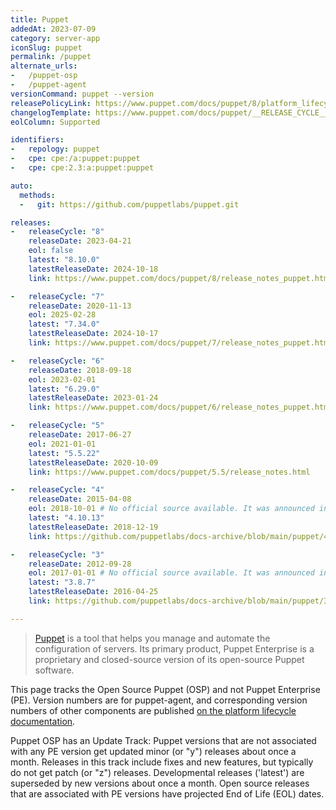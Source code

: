 ```yaml
---
title: Puppet
addedAt: 2023-07-09
category: server-app
iconSlug: puppet
permalink: /puppet
alternate_urls:
-   /puppet-osp
-   /puppet-agent
versionCommand: puppet --version
releasePolicyLink: https://www.puppet.com/docs/puppet/8/platform_lifecycle.html
changelogTemplate: https://www.puppet.com/docs/puppet/__RELEASE_CYCLE__
eolColumn: Supported

identifiers:
-   repology: puppet
-   cpe: cpe:/a:puppet:puppet
-   cpe: cpe:2.3:a:puppet:puppet

auto:
  methods:
  -   git: https://github.com/puppetlabs/puppet.git

releases:
-   releaseCycle: "8"
    releaseDate: 2023-04-21
    eol: false
    latest: "8.10.0"
    latestReleaseDate: 2024-10-18
    link: https://www.puppet.com/docs/puppet/8/release_notes_puppet.html#release_notes_puppet_x-8-1-0

-   releaseCycle: "7"
    releaseDate: 2020-11-13
    eol: 2025-02-28
    latest: "7.34.0"
    latestReleaseDate: 2024-10-17
    link: https://www.puppet.com/docs/puppet/7/release_notes_puppet.html#release_notes_puppet_x-7-25-0

-   releaseCycle: "6"
    releaseDate: 2018-09-18
    eol: 2023-02-01
    latest: "6.29.0"
    latestReleaseDate: 2023-01-24
    link: https://www.puppet.com/docs/puppet/6/release_notes_puppet.html#release_notes_puppet

-   releaseCycle: "5"
    releaseDate: 2017-06-27
    eol: 2021-01-01
    latest: "5.5.22"
    latestReleaseDate: 2020-10-09
    link: https://www.puppet.com/docs/puppet/5.5/release_notes.html

-   releaseCycle: "4"
    releaseDate: 2015-04-08
    eol: 2018-10-01 # No official source available. It was announced in the IRC channel at that time.
    latest: "4.10.13"
    latestReleaseDate: 2018-12-19
    link: https://github.com/puppetlabs/docs-archive/blob/main/puppet/4.10/release_notes.markdown

-   releaseCycle: "3"
    releaseDate: 2012-09-28
    eol: 2017-01-01 # No official source available. It was announced in the IRC channel at that time.
    latest: "3.8.7"
    latestReleaseDate: 2016-04-25
    link: https://github.com/puppetlabs/docs-archive/blob/main/puppet/3.8/release_notes.markdown

---
```


> [Puppet](https://www.puppet.com/) is a tool that helps you manage and automate the configuration
> of servers. Its primary product, Puppet Enterprise is a proprietary and closed-source version of
> its open-source Puppet software.

This page tracks the Open Source Puppet (OSP) and not Puppet Enterprise (PE). Version numbers are
for puppet-agent, and corresponding version numbers of other components are published [on the
platform lifecycle documentation](https://www.puppet.com/docs/puppet/8/platform_lifecycle.html#component-version-numbers).

Puppet OSP has an Update Track: Puppet versions that are not associated with any PE version get
updated minor (or "y") releases about once a month. Releases in this track include fixes and new
features, but typically do not get patch (or "z") releases. Developmental releases ('latest') are
superseded by new versions about once a month. Open source releases that are associated with PE
versions have projected End of Life (EOL) dates.

